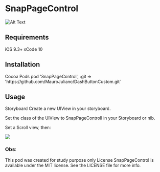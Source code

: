 # SnapPageControl

![Alt Text](https://media.giphy.com/media/rR92FuMuxlVcoOfrfX/giphy.gif)

<h2>Requirements</h2>

iOS 9.3+
xCode 10

<h2>Installation</h2>
Cocoa Pods
pod 'SnapPageControl', :git => 'https://github.com/MauroJuliano/DashButtonCustom.git'

<h2>Usage</h2>

Storyboard
Create a new UIView in your storyboard.

Set the class of the UIView to SnapPageControll in your Storyboard or nib.

Set a Scroll view, then: 

![](https://scontent.fmgf1-1.fna.fbcdn.net/v/t39.30808-6/221189274_4020967638031404_2968492740878310713_n.jpg?_nc_cat=101&ccb=1-3&_nc_sid=730e14&_nc_ohc=xhFNNjY37XEAX8H1giM&_nc_oc=AQn5-5__ExZepliWeEdne3lGnfJDi3Dnr2qzEk2rgQV7Tzipw_atpldU-3ltXc3sE7EnTCEF0PfjMYKY8ocLzQbA&_nc_ht=scontent.fmgf1-1.fna&oh=caf492914b24ceb88f820c778f0d5b21&oe=60FB8697)

<h3> Obs: </h3>
This pod was created for study purpose only
License
SnapPageControl is available under the MIT license. See the LICENSE file for more info.
